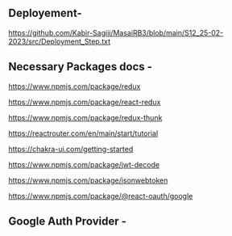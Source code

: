 ## Deployement-

https://github.com/Kabir-Sagiii/MasaiRB3/blob/main/S12_25-02-2023/src/Deployment_Step.txt

## Necessary Packages docs -

https://www.npmjs.com/package/redux

https://www.npmjs.com/package/react-redux

https://www.npmjs.com/package/redux-thunk

https://reactrouter.com/en/main/start/tutorial

https://chakra-ui.com/getting-started

https://www.npmjs.com/package/jwt-decode

https://www.npmjs.com/package/jsonwebtoken

https://www.npmjs.com/package/@react-oauth/google

## Google Auth Provider -

<!-- <GoogleOAuthProvider clientId="147260584431-dsp5dsqk22jsa3u1lq121ls6iesj6rkc.apps.googleusercontent.com"> -->

<!-- // import { GoogleLogin } from "@react-oauth/google";
// import jwt_decode from "jwt-decode"; -->

<!-- <GoogleLogin
onSuccess={(credentialResponse) => {
console.log(credentialResponse);

var token = credentialResponse.credential;
var decoded = jwt_decode(token);

console.log(decoded);
}}
onError={() => {
console.log("Login Failed");
}}
/> -->
